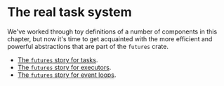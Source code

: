 # The real task system

We've worked through toy definitions of a number of components in this chapter,
but now it's time to get acquainted with the more efficient and powerful
abstractions that are part of the `futures` crate.

- [The `futures` story for tasks](task-model/real/tasks.html).
- [The `futures` story for executors](task-model/real/exec.html).
- [The `futures` story for event loops](task-model/real/events.html).
